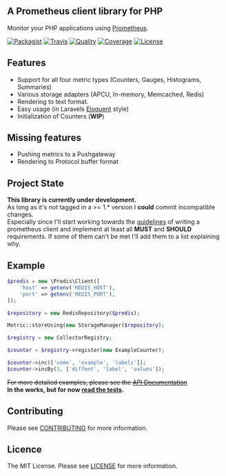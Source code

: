 ## A Prometheus client library for PHP

Monitor your PHP applications using [Prometheus](https://prometheus.io).  

[![Packagist][icon-version]][link-version]
[![Travis][icon-travis]][link-travis]
[![Quality][icon-code-quality]][link-code-quality]
[![Coverage][icon-code-coverage]][link-code-coverage]
[![License][icon-license]][link-license]


## Features

- Support for all four metric types (Counters, Gauges, Histograms, Summaries)
- Various storage adapters (APCU, In-memory, Memcached, Redis)
- Rendering to text format.
- Easy usage (in Laravels [Eloquent](https://laravel.com/docs/5.6/eloquent) style)
- Initialization of Counters (**WIP**)

## Missing features

- Pushing metrics to a Pushgateway
- Rendering to Protocol buffer format

  
## Project State

**This library is currently under development.**  
As long as it's not tagged in a >= 1.* version I **could** commit incompatible changes.  
Especially since I'll start working towards the [guidelines](https://prometheus.io/docs/instrumenting/writing_clientlibs/) 
of writing a prometheus client and implement at least all **MUST** and **SHOULD** requirements. If some of them can't be met I'll add them to a list explaining why.

## Example

```php
$predis = new \Predis\Client([
    'host' => getenv('REDIS_HOST'),
    'port' => getenv('REDIS_PORT'),
]);

$repository = new RedisRepository($predis);

Metric::storeUsing(new StorageManager($repository);

$registry = new CollectorRegistry;

$counter = $registry->register(new ExampleCounter);

$counter->inc(['some', 'example', 'labels']);
$counter->incBy(3, ['diffent', 'label', 'values']);
```

~~For more detailed examples, please see the [API Documentation](docs/README.md)~~  
**In the works, but for now [read the tests](tests/Integration/TestCase.php).**

## Contributing

Please see [CONTRIBUTING](CONTRIBUTING.md) for more information.

## Licence

The MIT License. Please see [LICENSE](LICENSE.md) for more information.

[icon-version]: https://img.shields.io/packagist/v/krenor/prometheus-client.svg?style=flat-square
[icon-travis]: https://img.shields.io/travis/krenor/prometheus-client.svg?style=flat-square
[icon-code-quality]: https://img.shields.io/scrutinizer/g/krenor/prometheus-client.svg?style=flat-square
[icon-code-coverage]: https://img.shields.io/scrutinizer/coverage/g/krenor/prometheus-client.svg?style=flat-square
[icon-license]: https://img.shields.io/github/license/krenor/prometheus-client.svg?style=flat-square

[link-version]: https://packagist.org/packages/krenor/prometheus-client
[link-travis]: http://travis-ci.org/krenor/prometheus-client
[link-code-quality]: https://scrutinizer-ci.com/g/krenor/prometheus-client
[link-code-coverage]: https://scrutinizer-ci.com/g/krenor/prometheus-client
[link-license]: https://github.com/krenor/prometheus-client/blob/master/LICENSE.md

